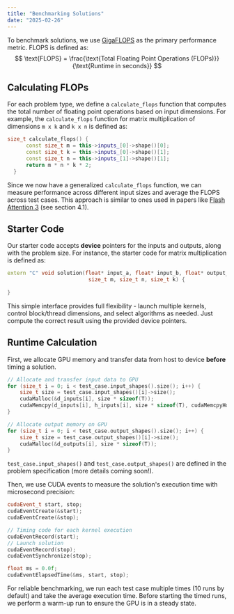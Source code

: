 ```yaml
---
title: "Benchmarking Solutions"
date: "2025-02-26"
---
```


To benchmark solutions, we use [GigaFLOPS](https://en.wikipedia.org/wiki/Floating_point_operations_per_second) as the primary performance metric. FLOPS is defined as:
$$
\text{FLOPS} = \frac{\text{Total Floating Point Operations (FLOPs)}}{\text{Runtime in seconds}}
$$

## Calculating FLOPs

For each problem type, we define a `calculate_flops` function that computes the total number of floating point operations based on input dimensions. For example, the `calculate_flops` function for matrix multiplication of dimensions `m x k` and `k x n` is defined as:

```cpp
size_t calculate_flops() {
      const size_t m = this->inputs_[0]->shape()[0];
      const size_t k = this->inputs_[0]->shape()[1];
      const size_t n = this->inputs_[1]->shape()[1];
      return m * n * k * 2;
  }
```
Since we now have a generalized `calculate_flops` function, we can measure performance across different input sizes and average the FLOPS across test cases. This approach is similar to ones used in papers like [Flash Attention 3](https://arxiv.org/pdf/2407.08608) (see section 4.1).

## Starter Code

Our starter code accepts **device** pointers for the inputs and outputs, along with the problem size. For instance, the starter code for matrix multiplication is defined as:

```cpp
extern "C" void solution(float* input_a, float* input_b, float* output_c, 
                          size_t m, size_t n, size_t k) {
    
} 
```

This simple interface provides full flexibility - launch multiple kernels, control block/thread dimensions, and select algorithms as needed. Just compute the correct result using the provided device pointers.

## Runtime Calculation

First, we allocate GPU memory and transfer data from host to device **before** timing a solution. 


```cpp
// Allocate and transfer input data to GPU
for (size_t i = 0; i < test_case.input_shapes().size(); i++) {
    size_t size = test_case.input_shapes()[i]->size();
    cudaMalloc(&d_inputs[i], size * sizeof(T));
    cudaMemcpy(d_inputs[i], h_inputs[i], size * sizeof(T), cudaMemcpyHostToDevice);
}

// Allocate output memory on GPU
for (size_t i = 0; i < test_case.output_shapes().size(); i++) {
    size_t size = test_case.output_shapes()[i]->size();
    cudaMalloc(&d_outputs[i], size * sizeof(T));
}
```

`test_case.input_shapes()` and `test_case.output_shapes()` are defined in the problem specification (more details coming soon!).


Then, we use CUDA events to measure the solution's execution time with microsecond precision:

```cpp
cudaEvent_t start, stop;
cudaEventCreate(&start);
cudaEventCreate(&stop);

// Timing code for each kernel execution
cudaEventRecord(start);
// Launch solution
cudaEventRecord(stop);
cudaEventSynchronize(stop);

float ms = 0.0f;
cudaEventElapsedTime(&ms, start, stop);
```

For reliable benchmarking, we run each test case multiple times (10 runs by default) and take the average execution time. Before starting the timed runs, we perform a warm-up run to ensure the GPU is in a steady state.

